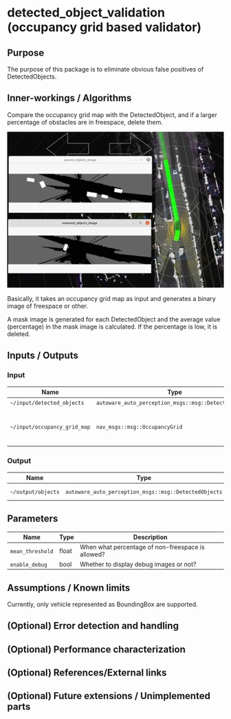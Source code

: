 # detected_object_validation (occupancy grid based validator)

## Purpose

The purpose of this package is to eliminate obvious false positives of DetectedObjects.

## Inner-workings / Algorithms

Compare the occupancy grid map with the DetectedObject, and if a larger percentage of obstacles are in freespace, delete them.

![debug sample image](image/debug_image.png)

Basically, it takes an occupancy grid map as input and generates a binary image of freespace or other.

A mask image is generated for each DetectedObject and the average value (percentage) in the mask image is calculated.
If the percentage is low, it is deleted.

## Inputs / Outputs

### Input

| Name                      | Type                                                     | Description     |
| ------------------------- | -------------------------------------------------------- | --------------- |
| `~/input/detected_objects` | `autoware_auto_perception_msgs::msg::DetectedObjects` | DetectedObjects |
| `~/input/occupancy_grid_map` | `nav_msgs::msg::OccupancyGrid`             | OccupancyGrid with no time series calculation is preferred.        |

### Output

| Name       | Type                                                  | Description |
| ---------- | ----------------------------------------------------- | ----------- |
| `~/output/objects` | `autoware_auto_perception_msgs::msg::DetectedObjects` | validated DetectedObjects     |

## Parameters

| Name               | Type  | Description                                                                                  |
| ------------------ | ----- | -------------------------------------------------------------------------------------------- |
| `mean_threshold`       | float  | When what percentage of non-freespace is allowed?                                                                   |
| `enable_debug` | bool   | Whether to display debug images or not? |


## Assumptions / Known limits
Currently, only vehicle represented as BoundingBox are supported.


## (Optional) Error detection and handling

## (Optional) Performance characterization

## (Optional) References/External links

## (Optional) Future extensions / Unimplemented parts
